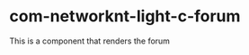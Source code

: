 com-networknt-light-c-forum
===============================

This is a component that renders the forum
